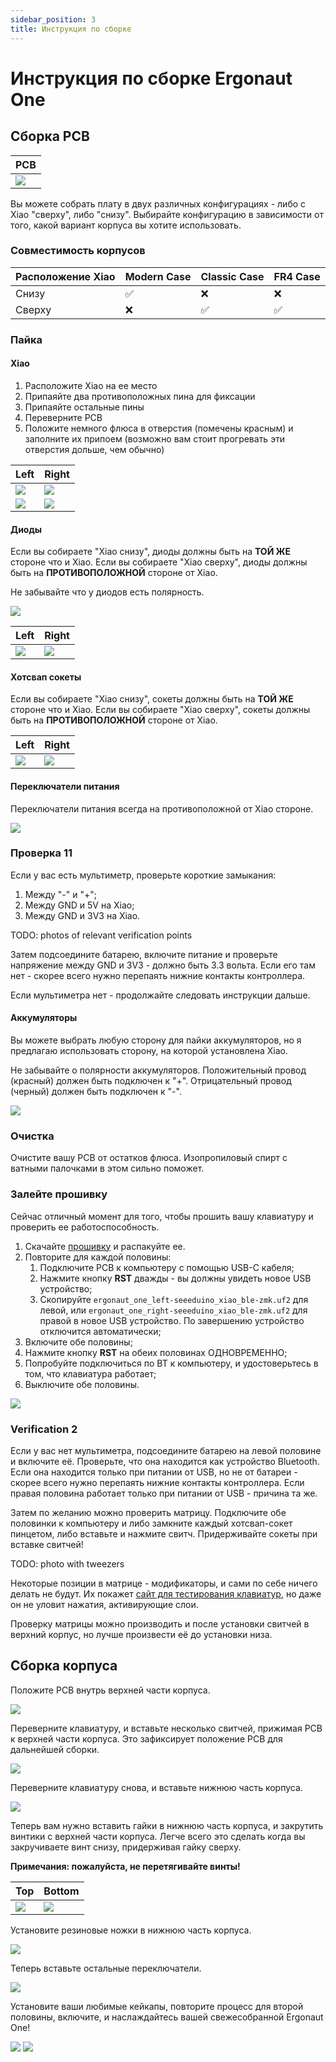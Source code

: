 ```yaml
---
sidebar_position: 3
title: Инструкция по сборке
---
```


# Инструкция по сборке Ergonaut One

## Сборка PCB

| PCB                                 |
| ----------------------------------- |
| ![](/img/one_build_guide/pcb/0.jpg) |

Вы можете собрать плату в двух различных конфигурациях - либо с Xiao "сверху", либо "снизу". Выбирайте конфигурацию в зависимости от того, какой вариант корпуса вы хотите использовать.

### Совместимость корпусов

| Расположение Xiao | Modern Case | Classic Case | FR4 Case |
| ----------------- | ----------- | ------------ | -------- |
| Снизу             | ✅           | ❌            | ❌        |
| Сверху            | ❌           | ✅            | ✅        |

### Пайка

#### Xiao

1. Расположите Xiao на ее место
2. Припаяйте два противоположных пина для фиксации
3. Припаяйте остальные пины
4. Переверните PCB
5. Положите немного флюса в отверстия (помечены красным) и заполните их припоем (возможно вам стоит прогревать эти отверстия дольше, чем обычно)

| Left                                  | Right                                 |
| ------------------------------------- | ------------------------------------- |
| ![](/img/one_build_guide/pcb/1_l.jpg) | ![](/img/one_build_guide/pcb/1_r.jpg) |
| ![](/img/one_build_guide/pcb/2_l.jpg) | ![](/img/one_build_guide/pcb/2_r.jpg) |

#### Диоды

Если вы собираете "Xiao снизу", диоды должны быть на **ТОЙ ЖЕ** стороне что и Xiao.
Если вы собираете "Xiao сверху", диоды должны быть на **ПРОТИВОПОЛОЖНОЙ** стороне от Xiao.

Не забывайте что у диодов есть полярность.

![](/img/one_build_guide/pcb/diode.png)

| Left                                  | Right                                 |
| ------------------------------------- | ------------------------------------- |
| ![](/img/one_build_guide/pcb/3_l.jpg) | ![](/img/one_build_guide/pcb/3_r.jpg) |

#### Хотсвап сокеты

Если вы собираете "Xiao снизу", сокеты должны быть на **ТОЙ ЖЕ** стороне что и Xiao.
Если вы собираете "Xiao сверху", сокеты должны быть на **ПРОТИВОПОЛОЖНОЙ** стороне от Xiao.

| Left                                  | Right                                 |
| ------------------------------------- | ------------------------------------- |
| ![](/img/one_build_guide/pcb/4_l.jpg) | ![](/img/one_build_guide/pcb/4_r.jpg) |

#### Переключатели питания

Переключатели питания всегда на противоположной от Xiao стороне.

![](/img/one_build_guide/pcb/5.jpg)

### Проверка 11

Если у вас есть мультиметр, проверьте короткие замыкания:

1. Между "-" и "+";
2. Между GND и 5V на Xiao;
3. Между GND и 3V3 на Xiao.

TODO: photos of relevant verification points

Затем подсоедините батарею, включите питание и проверьте напряжение между GND и 3V3 - должно быть 3.3 вольта.
Если его там нет - скорее всего нужно перепаять нижние контакты контроллера.

Если мультиметра нет - продолжайте следовать инструкции дальше.

#### Аккумуляторы

Вы можете выбрать любую сторону для пайки аккумуляторов, но я предлагаю использовать сторону, на которой установлена Xiao.

Не забывайте о полярности аккумуляторов. Положительный провод (красный) должен быть подключен к "+". Отрицательный провод (черный) должен быть подключен к "-".

![](/img/one_build_guide/pcb/6.jpg)

### Очистка

Очистите вашу PCB от остатков флюса. Изопропиловый спирт с ватными палочками в этом сильно поможет.

### Залейте прошивку

Сейчас отличный момент для того, чтобы прошить вашу клавиатуру и проверить ее работоспособность.

1. Скачайте [прошивку](https://github.com/ergonautkb/one-zmk-config/releases/latest/download/ergonaut_one_firmware.zip) и распакуйте ее.
2. Повторите для каждой половины:
   1. Подключите PCB к компьютеру с помощью USB-C кабеля;
   2. Нажмите кнопку **RST** дважды - вы должны увидеть новое USB устройство;
   3. Скопируйте `ergonaut_one_left-seeeduino_xiao_ble-zmk.uf2` для левой, или `ergonaut_one_right-seeeduino_xiao_ble-zmk.uf2` для правой в новое USB устройство. По завершению устройство отключится автоматически;
3. Включите обе половины;
4. Нажмите кнопку **RST** на обеих половинах ОДНОВРЕМЕННО;
5. Попробуйте подключиться по BT к компьютеру, и удостоверьтесь в том, что клавиатура работает;
6. Выключите обе половины.

![](/img/one_build_guide/pcb/7.jpg)

### Verification 2

Если у вас нет мультиметра, подсоедините батарею на левой половине и включите её.
Проверьте, что она находится как устройство Bluetooth.
Если она находится только при питании от USB, но не от батареи - скорее всего нужно перепаять нижние контакты контроллера.
Если правая половина работает только при питании от USB - причина та же.

Затем по желанию можно проверить матрицу.
Подключите обе половинки к компьютеру и либо замкните каждый хотсвап-сокет пинцетом, либо вставьте и нажмите свитч.
Придерживайте сокеты при вставке свитчей!

TODO: photo with tweezers

Некоторые позиции в матрице - модификаторы, и сами по себе ничего делать не будут.
Их покажет [сайт для тестирования клавиатур](https://www.keyboardtester.com), но даже он не уловит нажатия, активирующие слои.

Проверку матрицы можно производить и после установки свитчей в верхний корпус, но лучше произвести её до установки низа.

## Сборка корпуса

Положите PCB внутрь верхней части корпуса.

![](/img/one_build_guide/case/1.jpg)

Переверните клавиатуру, и вставьте несколько свитчей, прижимая PCB к верхней части корпуса. Это зафиксирует положение PCB для дальнейшей сборки.

![](/img/one_build_guide/case/2.jpg)

Переверните клавиатуру снова, и вставьте нижнюю часть корпуса.

![](/img/one_build_guide/case/3.jpg)

Теперь вам нужно вставить гайки в нижнюю часть корпуса, и закрутить винтики с верхней части корпуса. Легче всего это сделать когда вы закручиваете винт снизу, придерживая гайку сверху.

**Примечания: пожалуйста, не перетягивайте винты!**

| Top                                  | Bottom                               |
| ------------------------------------ | ------------------------------------ |
| ![](/img/one_build_guide/case/4.jpg) | ![](/img/one_build_guide/case/5.jpg) |

Установите резиновые ножки в нижнюю часть корпуса.

![](/img/one_build_guide/case/7.jpg)

Теперь вставьте остальные переключатели.

![](/img/one_build_guide/case/6.jpg)

Установите ваши любимые кейкапы, повторите процесс для второй половины, включите, и наслаждайтесь вашей свежесобранной Ergonaut One!

![](/img/one_build_guide/case/8.jpg)
![](/img/one_build_guide/case/9.jpg)
